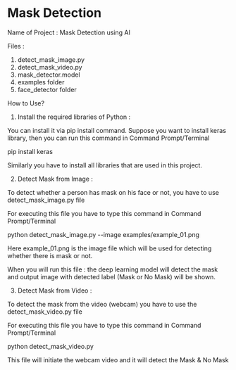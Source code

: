 
# Mask Detection

Name of Project : Mask Detection using AI

Files :
1. detect_mask_image.py
2. detect_mask_video.py
3. mask_detector.model
4. examples folder
5. face_detector folder

How to Use?

1. Install the required libraries of Python :

You can install it via pip install command. Suppose you want to install keras library, then you can run this command in Command Prompt/Terminal

pip install keras

Similarly you have to install all libraries that are used in this project.

2. Detect Mask from Image :

To detect whether a person has mask on his face or not, you have to use detect_mask_image.py file

For executing this file you have to type this command in Command Prompt/Terminal

python detect_mask_image.py --image examples/example_01.png

Here example_01.png is the image file which will be used for detecting whether there is mask or not.

When you will run this file : the deep learning model will detect the mask and output image with detected label (Mask or No Mask) will be shown.

3. Detect Mask from Video :

To detect the mask from the video (webcam) you have to use the detect_mask_video.py file

For executing this file you have to type this command in Command Prompt/Terminal

python detect_mask_video.py

This file will initiate the webcam video and it will detect the Mask & No Mask
